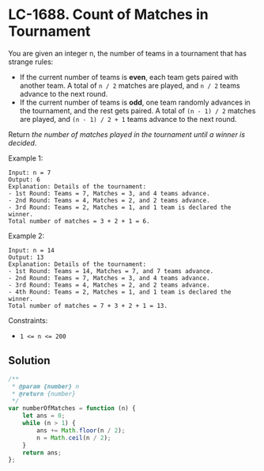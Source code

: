 # LC-1688. Count of Matches in Tournament

You are given an integer n, the number of teams in a tournament that has strange rules:

-   If the current number of teams is **even**, each team gets paired with another team. A total of `n / 2` matches are played, and `n / 2` teams advance to the next round.
-   If the current number of teams is **odd**, one team randomly advances in the tournament, and the rest gets paired. A total of `(n - 1) / 2` matches are played, and `(n - 1) / 2 + 1` teams advance to the next round.

Return _the number of matches played in the tournament until a winner is decided_.

Example 1:

```
Input: n = 7
Output: 6
Explanation: Details of the tournament:
- 1st Round: Teams = 7, Matches = 3, and 4 teams advance.
- 2nd Round: Teams = 4, Matches = 2, and 2 teams advance.
- 3rd Round: Teams = 2, Matches = 1, and 1 team is declared the winner.
Total number of matches = 3 + 2 + 1 = 6.
```

Example 2:

```
Input: n = 14
Output: 13
Explanation: Details of the tournament:
- 1st Round: Teams = 14, Matches = 7, and 7 teams advance.
- 2nd Round: Teams = 7, Matches = 3, and 4 teams advance.
- 3rd Round: Teams = 4, Matches = 2, and 2 teams advance.
- 4th Round: Teams = 2, Matches = 1, and 1 team is declared the winner.
Total number of matches = 7 + 3 + 2 + 1 = 13.
```

Constraints:

-   `1 <= n <= 200`

## Solution

```javascript
/**
 * @param {number} n
 * @return {number}
 */
var numberOfMatches = function (n) {
    let ans = 0;
    while (n > 1) {
        ans += Math.floor(n / 2);
        n = Math.ceil(n / 2);
    }
    return ans;
};
```
